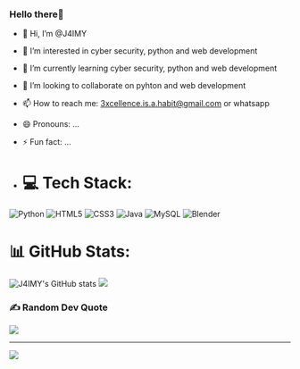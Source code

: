 ### Hello there👋
- 👋 Hi, I’m @J4IMY
- 👀 I’m interested in cyber security, python and web development
- 🌱 I’m currently learning cyber security, python and web development
- 💞️ I’m looking to collaborate on pyhton and web development
- 📫 How to reach me: 3xcellence.is.a.habit@gmail.com  or whatsapp 
- 😄 Pronouns: ...
- ⚡ Fun fact: ...

- # 💻 Tech Stack:
![Python](https://img.shields.io/badge/python-3670A0?style=for-the-badge&logo=python&logoColor=ffdd54) ![HTML5](https://img.shields.io/badge/html5-%23E34F26.svg?style=for-the-badge&logo=html5&logoColor=white) ![CSS3](https://img.shields.io/badge/css3-%231572B6.svg?style=for-the-badge&logo=css3&logoColor=white) ![Java](https://img.shields.io/badge/java-%23ED8B00.svg?style=for-the-badge&logo=openjdk&logoColor=white) ![MySQL](https://img.shields.io/badge/mysql-4479A1.svg?style=for-the-badge&logo=mysql&logoColor=white) ![Blender](https://img.shields.io/badge/blender-%23F5792A.svg?style=for-the-badge&logo=blender&logoColor=white)



# 📊 GitHub Stats:
<!-- Github stats from https://github.com/anuraghazra/github-readme-stats -->
![J4IMY's GitHub stats](https://github-readme-stats.vercel.app/api?username=J4IMY&show_icons=true&theme=radical)
![](https://github-readme-streak-stats.herokuapp.com/?user=J4IMY&theme=solarized-dark&hide_border=false)<br/>


### ✍️ Random Dev Quote
![](https://quotes-github-readme.vercel.app/api?type=horizontal&theme=radical)

---
[![](https://visitcount.itsvg.in/api?id=J4IMY&icon=9&color=5)](https://visitcount.itsvg.in)

<!-- Proudly created with GPRM ( https://gprm.itsvg.in ) -->
